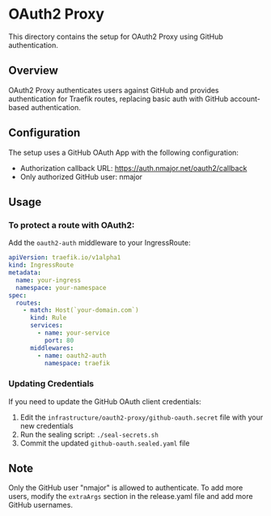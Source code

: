# OAuth2 Proxy

This directory contains the setup for OAuth2 Proxy using GitHub authentication.

## Overview

OAuth2 Proxy authenticates users against GitHub and provides authentication for Traefik routes, replacing basic auth with GitHub account-based authentication.

## Configuration

The setup uses a GitHub OAuth App with the following configuration:

- Authorization callback URL: https://auth.nmajor.net/oauth2/callback
- Only authorized GitHub user: nmajor

## Usage

### To protect a route with OAuth2:

Add the `oauth2-auth` middleware to your IngressRoute:

```yaml
apiVersion: traefik.io/v1alpha1
kind: IngressRoute
metadata:
  name: your-ingress
  namespace: your-namespace
spec:
  routes:
    - match: Host(`your-domain.com`)
      kind: Rule
      services:
        - name: your-service
          port: 80
      middlewares:
        - name: oauth2-auth
          namespace: traefik
```

### Updating Credentials

If you need to update the GitHub OAuth client credentials:

1. Edit the `infrastructure/oauth2-proxy/github-oauth.secret` file with your new credentials
2. Run the sealing script: `./seal-secrets.sh`
3. Commit the updated `github-oauth.sealed.yaml` file

## Note

Only the GitHub user "nmajor" is allowed to authenticate. To add more users, modify the `extraArgs` section in the release.yaml file and add more GitHub usernames.

